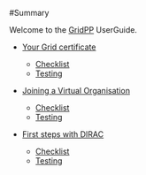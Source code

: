 #Summary

Welcome to the [GridPP](http://www.gridpp.ac.uk) UserGuide.

* [Your Grid certificate](grid-certificate/grid-certificate.md)
    * [Checklist](grid-certificate/checklist.md)
    * [Testing](grid-certificate/testing.md)

* [Joining a Virtual Organisation](joining-a-vo/joining-a-vo.md)
    * [Checklist](joining-a-vo/checklist.md)
    * [Testing](joining-a-vo/testing.md)

* [First steps with DIRAC](dirac-first-steps/dirac-first-steps.md)
    * [Checklist](dirac-first-steps/checklist.md)
    * [Testing](dirac-first-steps/testing.md)
